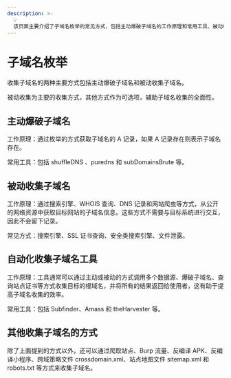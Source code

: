 ```yaml
---
description: >-
  💡
  该页面主要介绍了子域名枚举的常见方式，包括主动爆破子域名的工作原理和常用工具、被动收集子域名的工作原理和常见方式、自动化工具收集子域名的工作原理和常用工具，和其他收集子域名的方式。
---
```


# 子域名枚举

收集子域名的两种主要方式包括主动爆破子域名和被动收集子域名。

被动收集为主要的收集方式，其他方式作为可选项，辅助子域名收集的全面性。

## 主动爆破子域名

工作原理：通过枚举的方式获取子域名的 A 记录，如果 A 记录存在则表示子域名存在。

常用工具：包括 shuffleDNS 、puredns 和 subDomainsBrute 等。

## 被动收集子域名

工作原理：通过搜索引擎、WHOIS 查询、DNS 记录和网站爬虫等方式，从公开的网络资源中获取目标网站的子域名信息。这些方式不需要与目标系统进行交互，因此不会留下记录。

常见方式：搜索引擎、SSL 证书查询、安全类搜索引擎、文件泄露。

## 自动化收集子域名工具

工作原理：工具通常可以通过主动或被动的方式调用多个数据源、爆破子域名、查询站点证书等方式收集目标的根域名，并将所有的结果返回给使用者，这有助于提高子域名收集的效率。

常用工具：包括 Subfinder、Amass 和 theHarvester 等。

## 其他收集子域名的方式

除了上面提到的方式以外，还可以通过爬取站点、Burp 流量、反编译 APK、反编译小程序、跨域策略文件 crossdomain.xml、站点地图文件 sitemap.xml 和 robots.txt 等方式来收集子域名。

